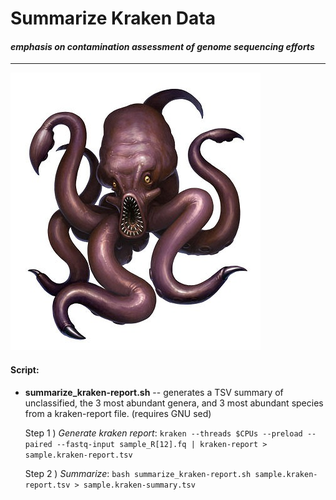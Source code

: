 # Summarize Kraken Data
#### *emphasis on contamination assessment of genome sequencing efforts*

* * *

![alt tag](https://github.com/chrisgulvik/images/raw/master/kraken.jpg)

#### Script:
* **summarize_kraken-report.sh** -- generates a TSV summary of unclassified, the 3 most abundant genera, and 3 most abundant species from a kraken-report file. (requires GNU sed)

  Step 1 ) _Generate kraken report_: `kraken --threads $CPUs --preload --paired --fastq-input sample_R[12].fq | kraken-report > sample.kraken-report.tsv`

  Step 2 )  _Summarize_: `bash summarize_kraken-report.sh sample.kraken-report.tsv > sample.kraken-summary.tsv`  
